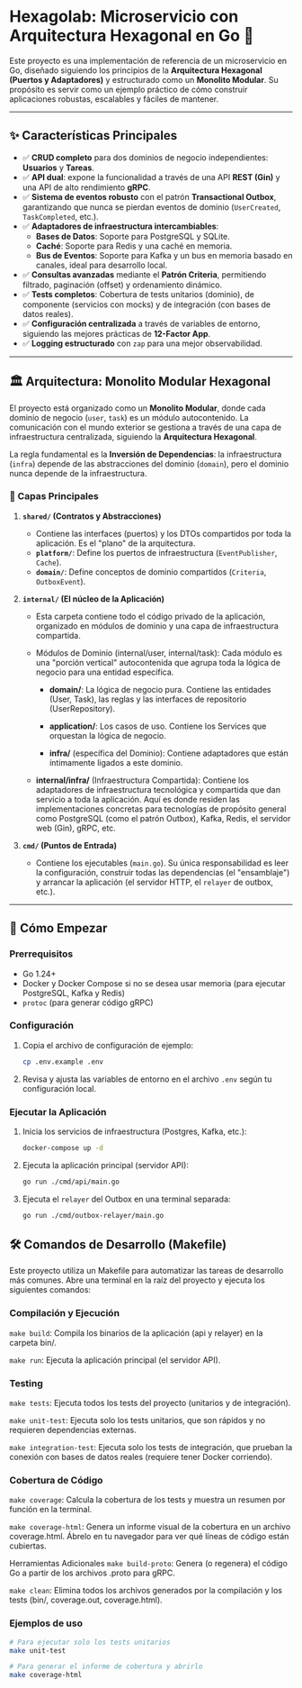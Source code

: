 # Hexagolab: Microservicio con Arquitectura Hexagonal en Go 🚀

Este proyecto es una implementación de referencia de un microservicio en Go, diseñado siguiendo los principios de la **Arquitectura Hexagonal (Puertos y Adaptadores)** y estructurado como un **Monolito Modular**. Su propósito es servir como un ejemplo práctico de cómo construir aplicaciones robustas, escalables y fáciles de mantener.

---

## ✨ Características Principales

- ✅ **CRUD completo** para dos dominios de negocio independientes: **Usuarios** y **Tareas**.
- ✅ **API dual**: expone la funcionalidad a través de una API **REST (Gin)** y una API de alto rendimiento **gRPC**.
- ✅ **Sistema de eventos robusto** con el patrón **Transactional Outbox**, garantizando que nunca se pierdan eventos de dominio (`UserCreated`, `TaskCompleted`, etc.).
- ✅ **Adaptadores de infraestructura intercambiables**:
    - **Bases de Datos**: Soporte para PostgreSQL y SQLite.
    - **Caché**: Soporte para Redis y una caché en memoria.
    - **Bus de Eventos**: Soporte para Kafka y un bus en memoria basado en canales, ideal para desarrollo local.
- ✅ **Consultas avanzadas** mediante el **Patrón Criteria**, permitiendo filtrado, paginación (offset) y ordenamiento dinámico.
- ✅ **Tests completos**: Cobertura de tests unitarios (dominio), de componente (servicios con mocks) y de integración (con bases de datos reales).
- ✅ **Configuración centralizada** a través de variables de entorno, siguiendo las mejores prácticas de **12-Factor App**.
- ✅ **Logging estructurado** con `zap` para una mejor observabilidad.

---

## 🏛️ Arquitectura: Monolito Modular Hexagonal

El proyecto está organizado como un **Monolito Modular**, donde cada dominio de negocio (`user`, `task`) es un módulo autocontenido. La comunicación con el mundo exterior se gestiona a través de una capa de infraestructura centralizada, siguiendo la **Arquitectura Hexagonal**.

La regla fundamental es la **Inversión de Dependencias**: la infraestructura (`infra`) depende de las abstracciones del dominio (`domain`), pero el dominio nunca depende de la infraestructura.

### 🧱 Capas Principales

1.  **`shared/` (Contratos y Abstracciones)**
    - Contiene las interfaces (puertos) y los DTOs compartidos por toda la aplicación. Es el "plano" de la arquitectura.
    - **`platform/`**: Define los puertos de infraestructura (`EventPublisher`, `Cache`).
    - **`domain/`**: Define conceptos de dominio compartidos (`Criteria`, `OutboxEvent`).

2.  **`internal/` (El núcleo de la Aplicación)**
    - Esta carpeta contiene todo el código privado de la aplicación, organizado en módulos de dominio y una capa de infraestructura compartida.

    - Módulos de Dominio (internal/user, internal/task): Cada módulo es una "porción vertical" autocontenida que agrupa toda la lógica de negocio para una entidad específica.

        - **domain/**: La lógica de negocio pura. Contiene las entidades (User, Task), las reglas y las interfaces de repositorio (UserRepository).

        - **application/**: Los casos de uso. Contiene los Services que orquestan la lógica de negocio.

        - **infra/** (específica del Dominio): Contiene adaptadores que están íntimamente ligados a este dominio.

    - **internal/infra/** (Infraestructura Compartida):
    Contiene los adaptadores de infraestructura tecnológica y compartida que dan servicio a toda la aplicación. Aquí es donde residen las implementaciones concretas para tecnologías de propósito general como PostgreSQL (como el patrón Outbox), Kafka, Redis, el servidor web (Gin), gRPC, etc.

3.  **`cmd/` (Puntos de Entrada)**
    - Contiene los ejecutables (`main.go`). Su única responsabilidad es leer la configuración, construir todas las dependencias (el "ensamblaje") y arrancar la aplicación (el servidor HTTP, el `relayer` de outbox, etc.).

---

## 🚀 Cómo Empezar

### Prerrequisitos
- Go 1.24+
- Docker y Docker Compose si no se desea usar memoria (para ejecutar PostgreSQL, Kafka y Redis)
- `protoc` (para generar código gRPC)

### Configuración
1.  Copia el archivo de configuración de ejemplo:
    ```bash
    cp .env.example .env
    ```
2.  Revisa y ajusta las variables de entorno en el archivo `.env` según tu configuración local.

### Ejecutar la Aplicación
1.  Inicia los servicios de infraestructura (Postgres, Kafka, etc.):
    ```bash
    docker-compose up -d
    ```
2.  Ejecuta la aplicación principal (servidor API):
    ```bash
    go run ./cmd/api/main.go
    ```
3.  Ejecuta el `relayer` del Outbox en una terminal separada:
    ```bash
    go run ./cmd/outbox-relayer/main.go
    ```

## 🛠️ Comandos de Desarrollo (Makefile)
Este proyecto utiliza un Makefile para automatizar las tareas de desarrollo más comunes. Abre una terminal en la raíz del proyecto y ejecuta los siguientes comandos:

### Compilación y Ejecución
`make build`: Compila los binarios de la aplicación (api y relayer) en la carpeta bin/.

`make run`: Ejecuta la aplicación principal (el servidor API).

### Testing
`make tests`: Ejecuta todos los tests del proyecto (unitarios y de integración).

`make unit-test`: Ejecuta solo los tests unitarios, que son rápidos y no requieren dependencias externas.

`make integration-test`: Ejecuta solo los tests de integración, que prueban la conexión con bases de datos reales (requiere tener Docker corriendo).

### Cobertura de Código
`make coverage`: Calcula la cobertura de los tests y muestra un resumen por función en la terminal.

`make coverage-html`: Genera un informe visual de la cobertura en un archivo coverage.html. Ábrelo en tu navegador para ver qué líneas de código están cubiertas.

Herramientas Adicionales
`make build-proto`: Genera (o regenera) el código Go a partir de los archivos .proto para gRPC.

`make clean`: Elimina todos los archivos generados por la compilación y los tests (bin/, coverage.out, coverage.html).

### Ejemplos de uso
```bash
# Para ejecutar solo los tests unitarios
make unit-test

# Para generar el informe de cobertura y abrirlo
make coverage-html